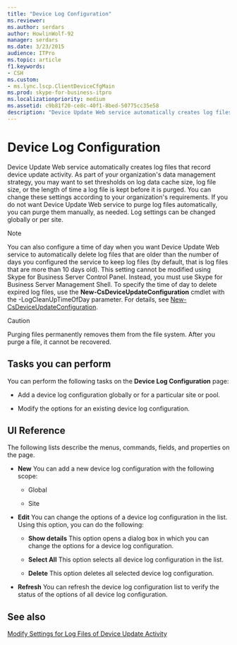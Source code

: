 ```yaml
---
title: "Device Log Configuration"
ms.reviewer: 
ms.author: serdars
author: HowlinWolf-92
manager: serdars
ms.date: 3/23/2015
audience: ITPro
ms.topic: article
f1.keywords:
- CSH
ms.custom:
- ms.lync.lscp.ClientDeviceCfgMain
ms.prod: skype-for-business-itpro
ms.localizationpriority: medium
ms.assetid: c9b81f20-ce8c-40f1-8bed-50775cc35e58
description: "Device Update Web service automatically creates log files that record device update activity. As part of your organization's data management strategy, you may want to set thresholds on log data cache size, log file size, or the length of time a log file is kept before it is purged. You can change these settings according to your organization's requirements. If you do not want Device Update Web service to purge log files automatically, you can purge them manually, as needed. Log settings can be changed globally or per site."
---
```


# Device Log Configuration

Device Update Web service automatically creates log files that record device update activity. As part of your organization's data management strategy, you may want to set thresholds on log data cache size, log file size, or the length of time a log file is kept before it is purged. You can change these settings according to your organization's requirements. If you do not want Device Update Web service to purge log files automatically, you can purge them manually, as needed. Log settings can be changed globally or per site.

> [!NOTE]
> You can also configure a time of day when you want Device Update Web service to automatically delete log files that are older than the number of days you configured the service to keep log files (by default, that is log files that are more than 10 days old). This setting cannot be modified using Skype for Business Server Control Panel. Instead, you must use Skype for Business Server Management Shell. To specify the time of day to delete expired log files, use the **New-CsDeviceUpdateConfiguration** cmdlet with the -LogCleanUpTimeOfDay parameter. For details, see [New-CsDeviceUpdateConfiguration](/powershell/module/skype/new-csdeviceupdateconfiguration?view=skype-ps).

> [!CAUTION]
> Purging files permanently removes them from the file system. After you purge a file, it cannot be recovered.

## Tasks you can perform

You can perform the following tasks on the **Device Log Configuration** page:

- Add a device log configuration globally or for a particular site or pool.

- Modify the options for an existing device log configuration.

## UI Reference

The following lists describe the menus, commands, fields, and properties on the page.

- **New** You can add a new device log configuration with the following scope:

  - Global

  - Site

- **Edit** You can change the options of a device log configuration in the list. Using this option, you can do the following:

  - **Show details** This option opens a dialog box in which you can change the options for a device log configuration.

  - **Select All** This option selects all device log configuration in the list.

  - **Delete** This option deletes all selected device log configuration.

- **Refresh** You can refresh the device log configuration list to verify the status of the options of all device log configuration.

## See also

[Modify Settings for Log Files of Device Update Activity](/previous-versions/office/lync-server-2013/lync-server-2013-modify-settings-for-device-update-log-files)